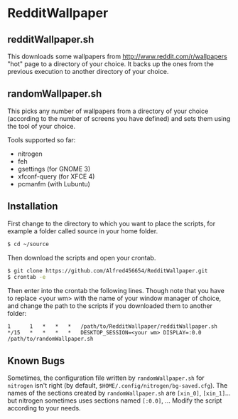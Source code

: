 RedditWallpaper
==========
redditWallpaper.sh
------------------
This downloads some wallpapers from http://www.reddit.com/r/wallpapers "hot" page to a directory of your choice. It backs up the ones from the previous execution to another directory of your choice.

randomWallpaper.sh
--------------------
This picks any number of wallpapers from a directory of your choice (according to the number of screens you have defined) and sets them using the tool of your choice.

Tools supported so far:

+ nitrogen
+ feh
+ gsettings (for GNOME 3)
+ xfconf-query (for XFCE 4)
+ pcmanfm (with Lubuntu)

Installation
------------
First change to the directory to which you want to place the scripts, for example a folder called source in your home folder.
```bash
$ cd ~/source
```
Then download the scripts and open your crontab.
```bash
$ git clone https://github.com/Alfred456654/RedditWallpaper.git
$ crontab -e
```
Then enter into the crontab the following lines. Though note that you have to replace \<your wm\> with the name of your window manager of choice, and change the path to the scripts if you downloaded them to another folder:
```cron
1      1   *   *   *   /path/to/RedditWallpaper/redditWallpaper.sh
*/15   *   *   *   *   DESKTOP_SESSION=<your wm> DISPLAY=:0.0 /path/to/randomWallpaper.sh
```

Known Bugs
------------
Sometimes, the configuration file written by `randomWallpaper.sh` for `nitrogen` isn't right (by default, `$HOME/.config/nitrogen/bg-saved.cfg`). The names of the sections created by `randomWallpaper.sh` are `[xin_0]`, `[xin_1]`... but nitrogen sometimes uses sections named `[:0.0]`, ...
Modify the script according to your needs.
